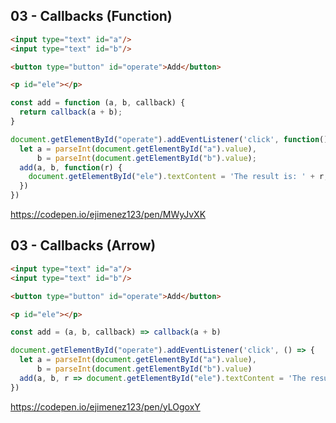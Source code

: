 ## 03 - Callbacks (Function)

```html
<input type="text" id="a"/>
<input type="text" id="b"/>

<button type="button" id="operate">Add</button>

<p id="ele"></p>
```

```js
const add = function (a, b, callback) { 
  return callback(a + b);
}

document.getElementById("operate").addEventListener('click', function() {
  let a = parseInt(document.getElementById("a").value),
      b = parseInt(document.getElementById("b").value);
  add(a, b, function(r) {
    document.getElementById("ele").textContent = 'The result is: ' + r;
  })
})
```

https://codepen.io/ejimenez123/pen/MWyJvXK

## 03 - Callbacks (Arrow)

```html
<input type="text" id="a"/>
<input type="text" id="b"/>

<button type="button" id="operate">Add</button>

<p id="ele"></p>
```

```js
const add = (a, b, callback) => callback(a + b)

document.getElementById("operate").addEventListener('click', () => {
  let a = parseInt(document.getElementById("a").value),
      b = parseInt(document.getElementById("b").value)
  add(a, b, r => document.getElementById("ele").textContent = 'The result is: ' + r )
})
```

https://codepen.io/ejimenez123/pen/yLOgoxY